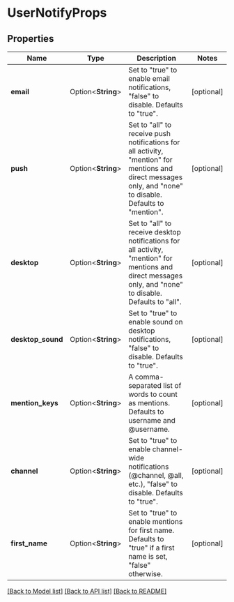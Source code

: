 # UserNotifyProps

## Properties

Name | Type | Description | Notes
------------ | ------------- | ------------- | -------------
**email** | Option<**String**> | Set to \"true\" to enable email notifications, \"false\" to disable. Defaults to \"true\". | [optional]
**push** | Option<**String**> | Set to \"all\" to receive push notifications for all activity, \"mention\" for mentions and direct messages only, and \"none\" to disable. Defaults to \"mention\". | [optional]
**desktop** | Option<**String**> | Set to \"all\" to receive desktop notifications for all activity, \"mention\" for mentions and direct messages only, and \"none\" to disable. Defaults to \"all\". | [optional]
**desktop_sound** | Option<**String**> | Set to \"true\" to enable sound on desktop notifications, \"false\" to disable. Defaults to \"true\". | [optional]
**mention_keys** | Option<**String**> | A comma-separated list of words to count as mentions. Defaults to username and @username. | [optional]
**channel** | Option<**String**> | Set to \"true\" to enable channel-wide notifications (@channel, @all, etc.), \"false\" to disable. Defaults to \"true\". | [optional]
**first_name** | Option<**String**> | Set to \"true\" to enable mentions for first name. Defaults to \"true\" if a first name is set, \"false\" otherwise. | [optional]

[[Back to Model list]](../README.md#documentation-for-models) [[Back to API list]](../README.md#documentation-for-api-endpoints) [[Back to README]](../README.md)


